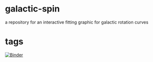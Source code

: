 # galactic-spin
a repository for an interactive fitting graphic for galactic rotation curves

# tags
[![Binder](https://mybinder.org/badge_logo.svg)](https://mybinder.org/v2/gh/villano-lab/galactic-spin/master?filepath=galactic-spin-binder%2FNGC_5533%2FWidget-chi-squared-displayed.ipynb)
